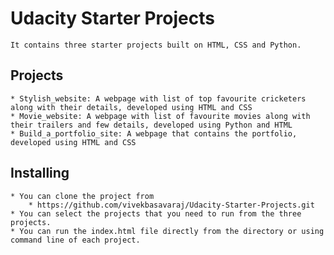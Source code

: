 # Udacity Starter Projects
    It contains three starter projects built on HTML, CSS and Python.

## Projects
    * Stylish_website: A webpage with list of top favourite cricketers along with their details, developed using HTML and CSS
    * Movie_website: A webpage with list of favourite movies along with their trailers and few details, developed using Python and HTML
    * Build_a_portfolio_site: A webpage that contains the portfolio, developed using HTML and CSS

## Installing
    * You can clone the project from
        * https://github.com/vivekbasavaraj/Udacity-Starter-Projects.git
    * You can select the projects that you need to run from the three projects.
    * You can run the index.html file directly from the directory or using command line of each project.